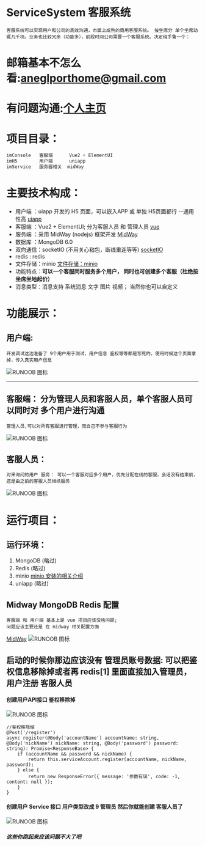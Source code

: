 # ServiceSystem 客服系统
    客服系统可以实现用户和公司的高效沟通，市面上成熟的商用客服系统。 按坐席分 单个坐席动辄几千块。业务也比较冗余（功能多），前段时间公司需要一个客服系统。决定纯手鲁一个：

# 邮箱基本不怎么看:aneglporthome@gmail.com
# 有问题沟通:[个人主页](https://blog.csdn.net/nicepainkiller)  

# 项目目录：
```javascript
imConsole   客服端      Vue2 + ElementUI
imH5        用户端      uniapp
imService   服务器相关  midWay
``` 

# 主要技术构成：
  * 用户端 ：uiapp 开发的 H5 页面，可以嵌入APP 或 单独 H5页面都行 --通用性高 [uiapp](https://uniapp.dcloud.net.cn/)  
  * 客服端 ：Vue2 + ElementUI; 分为客服人员 和 管理人员 [vue](https://cn.vuejs.org/guide/introduction.html)  
  * 服务端 ：采用 MidWay (nodejs) 框架开发 [MidWay](https://midwayjs.org/docs/quickstart)
  * 数据库 ：MongoDB 6.0  
  * 双向通信：socketIO (不用关心粘包，断线重连等等) [socketIO](https://socket.io/zh-CN/docs/v4/)
  * redis : redis
  * 文件存储：minio  [文件存储：minio](https://www.minio.org.cn/?bd_vid=11388473290616382141)
  * 功能特点：**可以一个客服同时服务多个用户， 同时也可创建多个客服（杜绝按坐席坐地起价）**
  * 消息类型：消息支持 系统消息 文字 图片 视频； 当然你也可以自定义
  

# 功能展示：
## 用户端: 
    开发调试这边准备了 9个用户用于测试，用户信息 鉴权等等都是写死的，使用时候这个页面拿掉，传入真实用户信息
![RUNOOB 图标](https://github.com/RobotJohns/Assets/blob/main/client_1.gif?raw=true)
_________________


## 客服端： 分为管理人员和客服人员，单个客服人员可以同时对 多个用户进行沟通
    管理人员,可以对所有客服进行管理，而自己不参与客服行为
![RUNOOB 图标](https://github.com/RobotJohns/Assets/blob/main/service1.gif?raw=true)
## 客服人员：
    对来询问的用户 服务： 可以一个客服对应多个用户，优先分配在线的客服，会话没有结束前，还是由之前的客服人员继续服务
![RUNOOB 图标](https://github.com/RobotJohns/Assets/blob/main/service2.gif?raw=true)



# 运行项目：

## 运行环境：
1. MongoDB  (略过)        
2. Redis    (略过)
3. minio  [minio 安装的相关介绍](https://blog.csdn.net/nicepainkiller/article/details/131984051?ops_request_misc=%257B%2522request%255Fid%2522%253A%2522170375554216800186595106%2522%252C%2522scm%2522%253A%252220140713.130102334.pc%255Fblog.%2522%257D&request_id=170375554216800186595106&biz_id=0&utm_medium=distribute.pc_search_result.none-task-blog-2~blog~first_rank_ecpm_v1~rank_v31_ecpm-1-131984051-null-null.nonecase&utm_term=minio&spm=1018.2226.3001.4450)
4. uniapp  (略过)
 
## Midway MongoDB Redis 配置
    客服端 和 用户端 基本上是 vue 项目应该没啥问题;
    问题应该主要还是 在 midway 相关配置方面
[MidWay](https://midwayjs.org/docs/extensions/redis)
![RUNOOB 图标](https://github.com/RobotJohns/Assets/blob/main/%E5%BE%AE%E4%BF%A1%E5%9B%BE%E7%89%87_20231228173700.png?raw=true)

## 启动的时候你那边应该没有 管理员账号数据: 可以把鉴权信息移除掉或者再 redis[1] 里面直接加入管理员，用户注册 客服人员

#### 创建用户API接口 鉴权移除掉
![RUNOOB 图标](https://github.com/RobotJohns/Assets/blob/main/service_3.png?raw=true)
```
//鉴权移除掉
@Post('/register')
async register(@Body('accountName') accountName: string, @Body('nickName') nickName: string, @Body('password') password: string): Promise<ResponseBase> {
    if (accountName && password && nickName) {
        return this.serviceAccount.register(accountName, nickName, password);
    } else {
        return new ResponseError({ message: '参数有误', code: -1, content: null });
    }
}
```

#### 创建用户 Service 接口 用户类型改成 9 管理员 然后你就能创建 客服人员了
![RUNOOB 图标](https://github.com/RobotJohns/Assets/blob/main/service_4.png?raw=true)



##### 这些你跑起来应该问题不大了吧